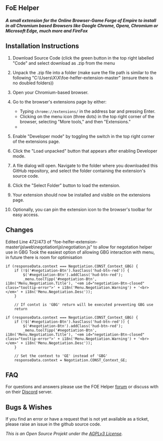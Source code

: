 ## FoE Helper

##### A small extension for the Online Browser-Game Forge of Empire to install in all Chromium based Browsers like Google Chrome, Opera, Chromium or Microsoft Edge, much more and FireFox

## Installation Instructions

1. Download Source Code (click the green button in the top right labelled "Code" and select download as .zip from the menu
   
3. Unpack the .zip file into a folder (make sure the file path is similar to the following "C:\Users\X\X\foe-helfer-extension-master" (ensure there is no doubled folders))
   
4. Open your Chromium-based browser.
   
5. Go to the browser's extensions page by either:
   - Typing `chrome://extensions/` in the address bar and pressing Enter.
   - Clicking on the menu icon (three dots) in the top right corner of the browser, selecting "More tools," and then "Extensions."
   - 
6. Enable "Developer mode" by toggling the switch in the top right corner of the extensions page.

7. Click the "Load unpacked" button that appears after enabling Developer mode.

8. A file dialog will open. Navigate to the folder where you downloaded this GitHub repository, and select the folder containing the extension's source code.

9. Click the "Select Folder" button to load the extension.

8. Your extension should now be installed and visible on the extensions page.

9. Optionally, you can pin the extension icon to the browser's toolbar for easy access.

## Changes
Edited Line 472/473 of "foe-helfer-extension-master\js\web\negotiation\js\negotiation.js" to allow for negotation helper use in GBG
Took the easiest option of allowing GBG interaction with menu, in future there is room for optimisation
```
if (responseData.context === Negotiation.CONST_Context_GBG) {
    if (!$('#negotiation-Btn').hasClass('hud-btn-red')) {
        $('#negotiation-Btn').addClass('hud-btn-red');
        _menu.toolTipp('#negotiation-Btn', i18n('Menu.Negotiation.Title'), '<em id="negotiation-Btn-closed" class="tooltip-error">' + i18n('Menu.Negotiation.Warning') + '<br></em>' + i18n('Menu.Negotiation.Desc'));
    }

    // If contxt is 'GBG' return will be executed preventing GBG use
    return
```

```
if (responseData.context === Negotiation.CONST_Context_GBG) {
    if (!$('#negotiation-Btn').hasClass('hud-btn-red')) {
        $('#negotiation-Btn').addClass('hud-btn-red');
        _menu.toolTipp('#negotiation-Btn', i18n('Menu.Negotiation.Title'), '<em id="negotiation-Btn-closed" class="tooltip-error">' + i18n('Menu.Negotiation.Warning') + '<br></em>' + i18n('Menu.Negotiation.Desc'));
    }

    // Set the context to 'GE' instead of 'GBG'
    responseData.context = Negotiation.CONST_Context_GE;
```

## FAQ

For questions and answers please use the FOE Helper [forum](https://discuss.foe-helper.com/) or discuss with on their [Discord](https://discord.gg/z97KZq4) server.

## Bugs & Wishes

If you find an error or have a request that is not yet available as a ticket, please raise an issue in the github source code.

_This is an Open Source Projekt under the [AGPLv3 License](LICENSE.md)._
